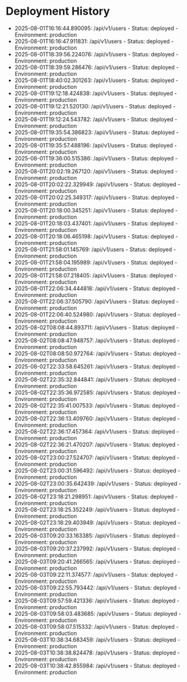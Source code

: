 # Deployment History

- 2025-08-01T16:16:44.890095: /api/v1/users - Status: deployed - Environment: production
- 2025-08-01T16:16:47.911831: /api/v1/users - Status: deployed - Environment: production
- 2025-08-01T18:39:56.224076: /api/v1/users - Status: deployed - Environment: production
- 2025-08-01T18:39:59.286476: /api/v1/users - Status: deployed - Environment: production
- 2025-08-01T18:40:02.301263: /api/v1/users - Status: deployed - Environment: production
- 2025-08-01T19:12:18.424838: /api/v1/users - Status: deployed - Environment: production
- 2025-08-01T19:12:21.520130: /api/v1/users - Status: deployed - Environment: production
- 2025-08-01T19:12:24.543782: /api/v1/users - Status: deployed - Environment: production
- 2025-08-01T19:35:54.386823: /api/v1/users - Status: deployed - Environment: production
- 2025-08-01T19:35:57.488196: /api/v1/users - Status: deployed - Environment: production
- 2025-08-01T19:36:00.515386: /api/v1/users - Status: deployed - Environment: production
- 2025-08-01T20:02:19.267120: /api/v1/users - Status: deployed - Environment: production
- 2025-08-01T20:02:22.329949: /api/v1/users - Status: deployed - Environment: production
- 2025-08-01T20:02:25.349317: /api/v1/users - Status: deployed - Environment: production
- 2025-08-01T20:18:00.345251: /api/v1/users - Status: deployed - Environment: production
- 2025-08-01T20:18:03.437401: /api/v1/users - Status: deployed - Environment: production
- 2025-08-01T20:18:06.465198: /api/v1/users - Status: deployed - Environment: production
- 2025-08-01T21:58:01.145769: /api/v1/users - Status: deployed - Environment: production
- 2025-08-01T21:58:04.195989: /api/v1/users - Status: deployed - Environment: production
- 2025-08-01T21:58:07.218405: /api/v1/users - Status: deployed - Environment: production
- 2025-08-01T22:06:34.444818: /api/v1/users - Status: deployed - Environment: production
- 2025-08-01T22:06:37.505790: /api/v1/users - Status: deployed - Environment: production
- 2025-08-01T22:06:40.524980: /api/v1/users - Status: deployed - Environment: production
- 2025-08-02T08:08:44.893711: /api/v1/users - Status: deployed - Environment: production
- 2025-08-02T08:08:47.948757: /api/v1/users - Status: deployed - Environment: production
- 2025-08-02T08:08:50.972764: /api/v1/users - Status: deployed - Environment: production
- 2025-08-02T22:33:58.645261: /api/v1/users - Status: deployed - Environment: production
- 2025-08-02T22:35:32.844841: /api/v1/users - Status: deployed - Environment: production
- 2025-08-02T22:35:36.972585: /api/v1/users - Status: deployed - Environment: production
- 2025-08-02T22:35:41.007533: /api/v1/users - Status: deployed - Environment: production
- 2025-08-02T22:36:13.409760: /api/v1/users - Status: deployed - Environment: production
- 2025-08-02T22:36:17.457364: /api/v1/users - Status: deployed - Environment: production
- 2025-08-02T22:36:21.470207: /api/v1/users - Status: deployed - Environment: production
- 2025-08-02T23:00:27.524707: /api/v1/users - Status: deployed - Environment: production
- 2025-08-02T23:00:31.596492: /api/v1/users - Status: deployed - Environment: production
- 2025-08-02T23:00:35.642439: /api/v1/users - Status: deployed - Environment: production
- 2025-08-02T23:18:21.298951: /api/v1/users - Status: deployed - Environment: production
- 2025-08-02T23:18:25.352249: /api/v1/users - Status: deployed - Environment: production
- 2025-08-02T23:18:29.403949: /api/v1/users - Status: deployed - Environment: production
- 2025-08-03T09:20:33.163385: /api/v1/users - Status: deployed - Environment: production
- 2025-08-03T09:20:37.237992: /api/v1/users - Status: deployed - Environment: production
- 2025-08-03T09:20:41.266565: /api/v1/users - Status: deployed - Environment: production
- 2025-08-03T09:22:11.374577: /api/v1/users - Status: deployed - Environment: production
- 2025-08-03T09:22:55.793442: /api/v1/users - Status: deployed - Environment: production
- 2025-08-03T09:57:59.421336: /api/v1/users - Status: deployed - Environment: production
- 2025-08-03T09:58:03.483685: /api/v1/users - Status: deployed - Environment: production
- 2025-08-03T09:58:07.515332: /api/v1/users - Status: deployed - Environment: production
- 2025-08-03T10:38:34.683459: /api/v1/users - Status: deployed - Environment: production
- 2025-08-03T10:38:38.824478: /api/v1/users - Status: deployed - Environment: production
- 2025-08-03T10:38:42.855984: /api/v1/users - Status: deployed - Environment: production
